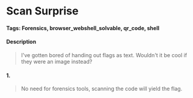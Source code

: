 # Scan Surprise

#### Tags: Forensics, browser_webshell_solvable, qr_code, shell

#### Description
> I've gotten bored of handing out flags as text. Wouldn't it be cool if they were an image instead?

#### 1. 
> No need for forensics tools, scanning the code will yield the flag. 